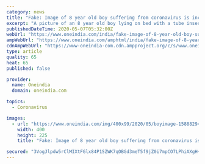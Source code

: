 ```yaml
---
category: news
title: "Fake: Image of 8 year old boy suffering from coronavirus is incorrect"
excerpt: "A picture of an 8 year old boy lying on bed with a tube inserted in his nose is going viral. The post claims that this boy is infected with coronavirus."
publishedDateTime: 2020-05-07T05:32:00Z
webUrl: "https://www.oneindia.com/india/fake-image-of-8-year-old-boy-suffering-from-coronavirus-is-incorrect-3084357.html"
ampWebUrl: "https://www.oneindia.com/amphtml/india/fake-image-of-8-year-old-boy-suffering-from-coronavirus-is-incorrect-3084357.html"
cdnAmpWebUrl: "https://www-oneindia-com.cdn.ampproject.org/c/s/www.oneindia.com/amphtml/india/fake-image-of-8-year-old-boy-suffering-from-coronavirus-is-incorrect-3084357.html"
type: article
quality: 65
heat: 65
published: false

provider:
  name: Oneindia
  domain: oneindia.com

topics:
  - Coronavirus

images:
  - url: "https://www.oneindia.com/img/400x99/2020/05/boyimage-1588829445.jpg"
    width: 400
    height: 225
    title: "Fake: Image of 8 year old boy suffering from coronavirus is incorrect"

secured: "3VogJlpdw5rClMIXtFGlx84P1SZWK7qOBGd3meT5f9jZ0i7mpCO7LPhiAXgH+Jq5X9xOR5dd21NDvJYyOHJBZCnlH0RhgHBdl/i4P1fE38A/4+CHm7H+A7x6nd/QcxC3EZbDcNTekxOqWKjilUl9H+x7LrRA4S6ZpJYFyZlnBzItQMoBZhvrAsWGtBjo+9LMnnxLNDtpg4sNgCTmc5I61wi66Q8RIdim41d6b8WqHxyRmYJJL7hkPGxFlcWRNdLdb0M+nalnhhw24nWbwPHJlgMr/SRj78UAQelUzvT+JlJSOGaFkGi5Dz7N51vtSaST;I+akM4Rw6xFJZ/DB2A5o6g=="
---
```


